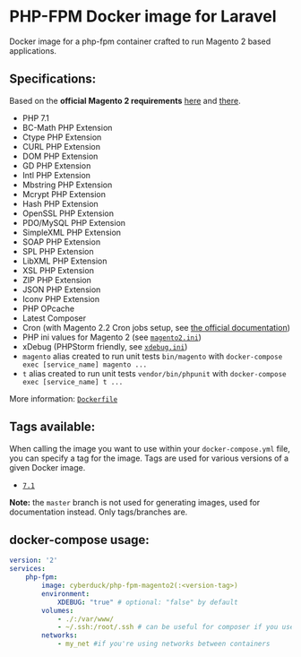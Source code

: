 # PHP-FPM Docker image for Laravel

Docker image for a php-fpm container crafted to run Magento 2 based applications.

## Specifications:

Based on the **official Magento 2 requirements** [here](http://devdocs.magento.com/guides/v2.2/install-gde/system-requirements-tech.html) and [there](http://devdocs.magento.com/guides/v2.2/install-gde/prereq/php-ubuntu.html).

* PHP 7.1
* BC-Math PHP Extension
* Ctype PHP Extension
* CURL PHP Extension
* DOM PHP Extension
* GD PHP Extension
* Intl PHP Extension
* Mbstring PHP Extension
* Mcrypt PHP Extension
* Hash PHP Extension
* OpenSSL PHP Extension
* PDO/MySQL PHP Extension
* SimpleXML PHP Extension
* SOAP PHP Extension
* SPL PHP Extension
* LibXML PHP Extension
* XSL PHP Extension
* ZIP PHP Extension
* JSON PHP Extension
* Iconv PHP Extension
* PHP OPcache
* Latest Composer
* Cron (with Magento 2.2 Cron jobs setup, see [the official documentation](http://devdocs.magento.com/guides/v2.2/comp-mgr/prereq/prereq_cron.html))
* PHP ini values for Magento 2 (see [`magento2.ini`](https://github.com/Cyber-Duck/php-fpm-laravel/blob/7.1/magento2.ini))
* xDebug (PHPStorm friendly, see [`xdebug.ini`](https://github.com/Cyber-Duck/php-fpm-laravel/blob/7.1/xdebug.ini))
* `magento` alias created to run unit tests `bin/magento` with `docker-compose exec [service_name] magento ...`
* `t` alias created to run unit tests `vendor/bin/phpunit` with `docker-compose exec [service_name] t ...`

More information: [`Dockerfile`](https://github.com/Cyber-Duck/php-fpm-laravel/blob/7.1/Dockerfile)

## Tags available:

When calling the image you want to use within your `docker-compose.yml` file,
you can specify a tag for the image. Tags are used for various versions of a
given Docker image.

* [`7.1`](https://github.com/Cyber-Duck/php-fpm-magento2/tree/7.1)

**Note:** the `master` branch is not used for generating images, used for documentation instead. Only tags/branches are. 

## docker-compose usage:

```yml
version: '2'
services:
    php-fpm:
        image: cyberduck/php-fpm-magento2(:<version-tag>)
        environment:
            XDEBUG: "true" # optional: "false" by default
        volumes:
            - ./:/var/www/
            - ~/.ssh:/root/.ssh # can be useful for composer if you use private CVS
        networks:
            - my_net #if you're using networks between containers
```
